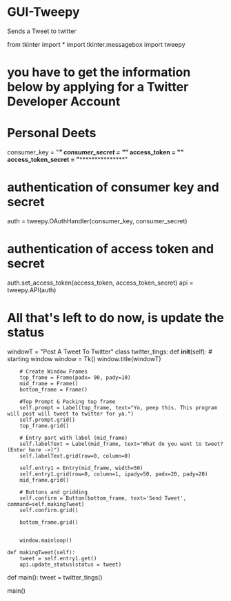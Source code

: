 # GUI-Tweepy
Sends a Tweet to twitter

from tkinter import *
import tkinter.messagebox
import tweepy

# you have to get the information below by applying for a Twitter Developer Account
# Personal Deets
consumer_key = "***********************"
consumer_secret = "***********************************************"
access_token = "**************************************************"
access_token_secret = "*****************************************"

# authentication of consumer key and secret
auth = tweepy.OAuthHandler(consumer_key, consumer_secret)

# authentication of access token and secret
auth.set_access_token(access_token, access_token_secret)
api = tweepy.API(auth)

# All that's left to do now, is update the status

windowT = "Post A Tweet To Twitter"
class twitter_tings:
    def __init__(self):
        # starting window
        window = Tk()
        window.title(windowT)

        # Create Window Frames
        top_frame = Frame(padx= 90, pady=10)
        mid_frame = Frame()
        bottom_frame = Frame()

        #Top Prompt & Packing top frame
        self.prompt = Label(top_frame, text="Yo, peep this. This program will post will tweet to twitter for ya.")
        self.prompt.grid()
        top_frame.grid()

        # Entry part with label (mid_frame)
        self.labelText = Label(mid_frame, text="What do you want to tweet? (Enter here ->)")
        self.labelText.grid(row=0, column=0)

        self.entry1 = Entry(mid_frame, width=50)
        self.entry1.grid(row=0, column=1, ipady=50, padx=20, pady=20)
        mid_frame.grid()

        # Buttons and gridding
        self.confirm = Button(bottom_frame, text='Send Tweet', command=self.makingTweet)
        self.confirm.grid()

        bottom_frame.grid()
        

        window.mainloop()

    def makingTweet(self):
        tweet = self.entry1.get()
        api.update_status(status = tweet)



def main():
    tweet = twitter_tings()

main()
